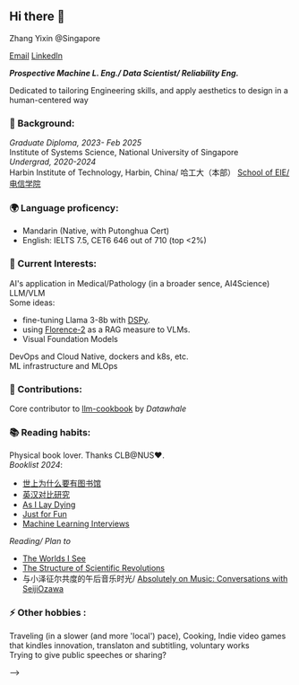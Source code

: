 ## Hi there 👋
Zhang Yixin @Singapore 

[Email](mailto:hi.yixinz@gmail.com) [LinkedIn](https://www.linkedin.com/in/zhang-yixin-0980aa312/)

***Prospective Machine L. Eng./ Data Scientist/ Reliability Eng.***

Dedicated to tailoring Engineering skills, and apply aesthetics to design in a human-centered way

### 🌱 Background:
*Graduate Diploma, 2023- Feb 2025*
\
Institute of Systems Science, National University of Singapore
\
*Undergrad, 2020-2024*
\
Harbin Institute of Technology, Harbin, China/ 哈工大（本部）
[School of EIE/ 电信学院](https://seie.hit.edu.cn/English/list.htm)
### 🌍 Language proficency: 
- Mandarin (Native, with Putonghua Cert)
- English: IELTS 7.5, CET6 646 out of 710 (top <2%)
### 🔭 Current Interests:
AI's application in  Medical/Pathology (in a broader sence, AI4Science)\
LLM/VLM\
Some ideas:
- fine-tuning Llama 3-8b with [DSPy](https://github.com/stanfordnlp/dspy).
- using [Florence-2](https://huggingface.co/microsoft/Florence-2-large) as a RAG measure to VLMs.
- Visual Foundation Models

DevOps and Cloud Native, dockers and k8s, etc.\
ML infrastructure and MLOps
### 👣 Contributions:
Core contributor to [llm-cookbook](https://github.com/datawhalechina/llm-cookbook) by *Datawhale*
### 📚 Reading habits:
Physical book lover. Thanks CLB@NUS❤️.\
*Booklist 2024*: 
- [世上为什么要有图书馆](https://book.douban.com/subject/36593622)
- [英汉对比研究](https://book.douban.com/subject/5297697/)
- [As I Lay Dying](https://www.goodreads.com/book/show/77013.As_I_Lay_Dying)
- [Just for Fun](https://www.goodreads.com/book/show/160171.Just_for_Fun)
- [Machine Learning Interviews](https://www.oreilly.com/library/view/machine-learning-interviews/9781098146535/)

*Reading/ Plan to*
- [The Worlds I See](https://www.goodreads.com/book/show/144405196-the-worlds-i-see)
- [The Structure of Scientific Revolutions](https://www.goodreads.com/book/show/61539.The_Structure_of_Scientific_Revolutions)
- 与小泽征尔共度的午后音乐时光/ [Absolutely on Music: Conversations with SeijiOzawa](https://www.goodreads.com/book/show/28092838-absolutely-on-music)

### ⚡ Other hobbies :
Traveling (in a slower (and more 'local') pace), Cooking, Indie video games that kindles innovation, translaton and subtitling, voluntary works\
Trying to give public speeches or sharing?

-->
